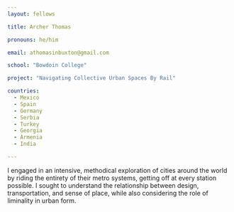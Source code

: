 ```yaml
---
layout: fellows

title: Archer Thomas

pronouns: he/him

email: athomasinbuxton@gmail.com 

school: "Bowdoin College"

project: "Navigating Collective Urban Spaces By Rail"

countries:
  - Mexico
  - Spain
  - Germany
  - Serbia
  - Turkey
  - Georgia
  - Armenia
  - India

---
```


I engaged in an intensive, methodical exploration of cities around the world by riding the entirety of their metro systems, getting off at every station  possible. I sought to understand the relationship between design, transportation, and sense of place, while also considering the role of liminality in urban form.
